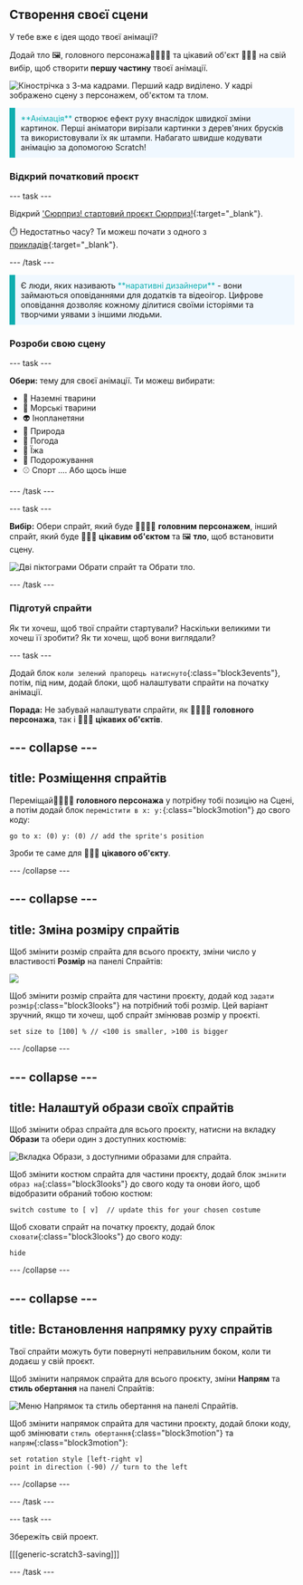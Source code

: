 ## Створення своєї сцени

У тебе вже є ідея щодо твоєї анімації?

Додай тло 🖼️, головного персонажа🐙👩‍🦼🦖 та цікавий об'єкт 🎂🎾🎁 на свій вибір, щоб створити **першу частину** твоєї анімації.

![Кінострічка з 3-ма кадрами. Перший кадр виділено. У кадрі зображено сцену з персонажем, об'єктом та тлом.](images/scene.png)

<p style="border-left: solid; border-width:10px; border-color: #0faeb0; background-color: aliceblue; padding: 10px;">
  <span style="color: #0faeb0">**Анімація**</span> створює ефект руху внаслідок швидкої зміни картинок. Перші аніматори вирізали картинки з дерев'яних брусків та використовували їх як штампи. Набагато швидше кодувати анімацію за допомогою Scratch!
</p>

### Відкрий початковий проєкт

--- task ---

Відкрий ['Сюрприз! стартовий проєкт Сюрприз!](https://scratch.mit.edu/projects/582222532/editor){:target="_blank"}.

⏱️ Недостатньо часу? Ти можеш почати з одного з [прикладів](https://scratch.mit.edu/studios/29075822){:target="_blank"}.

--- /task ---

<p style="border-left: solid; border-width:10px; border-color: #0faeb0; background-color: aliceblue; padding: 10px;">
Є люди, яких називають <span style="color: #0faeb0">**наративні дизайнери**</span> - вони займаються оповіданнями для додатків та відеоігор. Цифрове оповідання дозволяє кожному ділитися своїми історіями та творчими уявами з іншими людьми.
</p>

### Розроби свою сцену

--- task ---

**Обери:** тему для своєї анімації. Ти можеш вибирати:

+ 🐯 Наземні тварини
+ 🐠 Морські тварини
+ 👽 Інопланетяни
+ 🌿 Природа
+ 🌈 Погода
+ 🌮 Їжа
+ 🚀 Подорожування
+ ⚾ Спорт .... Або щось інше

--- /task ---

--- task ---

**Вибір:** Обери спрайт, який буде 🐙👩‍🦼🦖 **головним персонажем**, інший спрайт, який буде 🎂🎾🎁 **цікавим об'єктом** та 🖼️ **тло**, щоб встановити сцену.

![Дві піктограми Обрати спрайт та Обрати тло.](images/sprites-and-backdrop.png)

--- /task ---

### Підготуй спрайти

Як ти хочеш, щоб твої спрайти стартували? Наскільки великими ти хочеш її зробити? Як ти хочеш, щоб вони виглядали?

--- task ---

Додай блок `коли зелений прапорець натиснуто`{:class="block3events"}, потім, під ним, додай блоки, щоб налаштувати спрайти на початку анімації.

**Порада:** Не забувай налаштувати спрайти, як 🐙👩‍🦼🦖 **головного персонажа**, так і 🎂🎾🎁 **цікавих об'єктів**.

--- collapse ---
---
title: Розміщення спрайтів
---

Переміщай🐙👩‍🦼🦖 **головного персонажа** у потрібну тобі позицію на Сцені, а потім додай блок `перемістити в x: y:`{:class="block3motion"} до свого коду:

```blocks3
go to x: (0) y: (0) // add the sprite's position
```

Зроби те саме для 🎂🎾🎁 **цікавого об'єкту**.

--- /collapse ---

--- collapse ---
---
title: Зміна розміру спрайтів
---

Щоб змінити розмір спрайта для всього проєкту, зміни число у властивості **Розмір** на панелі Спрайтів:

![](images/sprite-pane-size.png)

Щоб змінити розмір спрайта для частини проєкту, додай код `задати розмір`{:class="block3looks"} на потрібний тобі розмір. Цей варіант зручний, якщо ти хочеш, щоб спрайт змінював розмір у проєкті.

```blocks3
set size to [100] % // <100 is smaller, >100 is bigger
```

--- /collapse ---

--- collapse ---
---
title: Налаштуй образи своїх спрайтів
---

Щоб змінити образ спрайта для всього проєкту, натисни на вкладку **Образи** та обери один з доступних костюмів:

![Вкладка Образи, з доступними образами для спрайта.](images/nano-costumes.png)

Щоб змінити костюм спрайта для частини проєкту, додай блок `змінити образ на`{:class="block3looks"} до свого коду та онови його, щоб відобразити обраний тобою костюм:

```blocks3
switch costume to [ v]  // update this for your chosen costume
```

Щоб сховати спрайт на початку проєкту, додай блок `сховати`{:class="block3looks"} до свого коду:

```blocks3
hide 
```

--- /collapse ---

--- collapse ---
---
title: Встановлення напрямку руху спрайтів
---

Твої спрайти можуть бути повернуті неправильним боком, коли ти додаєш у свій проєкт.

Щоб змінити напрямок спрайта для всього проєкту, зміни **Напрям** та **стиль обертання** на панелі Спрайтів:

![Меню Напрямок та стиль обертання на панелі Спрайтів.](images/sprite-pane-direction.png)

Щоб змінити напрямок спрайта для частини проєкту, додай блоки коду, щоб змінювати `стиль обертання`{:class="block3motion"} та `напрям`{:class="block3motion"}:

```blocks3
set rotation style [left-right v]
point in direction (-90) // turn to the left
```

--- /collapse ---

--- /task ---

--- task ---

Збережіть свій проект.

[[[generic-scratch3-saving]]]

--- /task ---
